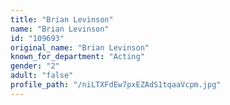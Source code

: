 ```yaml
---
title: "Brian Levinson"
name: "Brian Levinson"
id: "109693"
original_name: "Brian Levinson"
known_for_department: "Acting"
gender: "2"
adult: "false"
profile_path: "/niLTXFdEw7pxEZAdS1tqaaVcpm.jpg"
---
```

